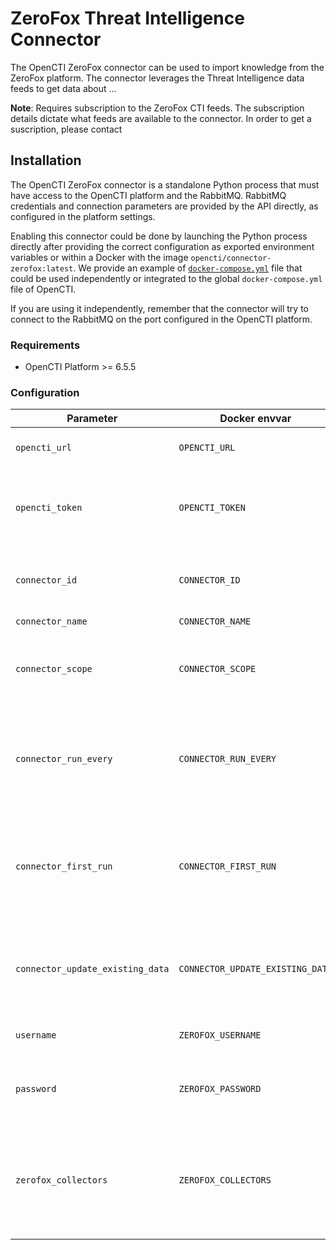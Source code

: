 # ZeroFox Threat Intelligence Connector

The OpenCTI ZeroFox connector can be used to import knowledge from the ZeroFox
 platform. The connector leverages the Threat Intelligence data feeds to get data about ...

**Note**: Requires subscription to the ZeroFox CTI feeds. The subscription
details dictate what feeds are available to the connector.
In order to get a suscription, please contact 

## Installation

The OpenCTI ZeroFox connector is a standalone Python process that must have access
to the OpenCTI platform and the RabbitMQ. RabbitMQ credentials and connection parameters
are provided by the API directly, as configured in the platform settings.

Enabling this connector could be done by launching the Python process directly after
providing the correct configuration as exported environment variables or within a Docker with
the image `opencti/connector-zerofox:latest`. We provide an example of
[`docker-compose.yml`](docker-compose.yml) file that could be used independently or
integrated to the global `docker-compose.yml` file of OpenCTI.

If you are using it independently, remember that the connector will try to connect to
the RabbitMQ on the port configured in the OpenCTI platform.


### Requirements

- OpenCTI Platform >= 6.5.5

### Configuration

| Parameter                        | Docker envvar                    | Mandatory    | Description                                                                                     |
| -------------------------------- | -------------------------------- | ------------ | ----------------------------------------------------------------------------------------------- |
| `opencti_url`                    | `OPENCTI_URL`                    | Yes          | The URL of the OpenCTI platform.                                                                |
| `opencti_token`                  | `OPENCTI_TOKEN`                  | Yes          | The default admin token configured in the OpenCTI platform parameters file.                     |
| `connector_id`                   | `CONNECTOR_ID`                   | Yes          | A valid arbitrary `UUIDv4` that must be unique for this connector.                              |
| `connector_name`                 | `CONNECTOR_NAME`                 | Yes          | Option `ZeroFox`                                                                                |
| `connector_scope`                | `CONNECTOR_SCOPE`                | Yes          | Supported scope: Template Scope (MIME Type or Stix Object)                                      |
| `connector_run_every`            | `CONNECTOR_RUN_EVERY`            | No           | How often data ingestion occurs, in format `{number}{s, m, h, d}`, reccommended value is 24h    |
| `connector_first_run`            | `CONNECTOR_FIRST_RUN`            | No           | The scope of data queried when the connector is initialized in format `{number}{s, m, h, d}`, defaults to 1d|
| `connector_update_existing_data` | `CONNECTOR_UPDATE_EXISTING_DATA` | No           | If an entity already exists, update its attributes with information provided by this connector. |
| `username`                       | `ZEROFOX_USERNAME`               | Yes          | A ZeroFox platform username                                                                     |
| `password`                       | `ZEROFOX_PASSWORD`               | Yes          | A personal access token for accesing the ZeroFox API                                            |
| `zerofox_collectors`             | `ZEROFOX_COLLECTORS`             | No           | A comma-separated list of collector names to use by the connector. Uses all of them if ommited  |

